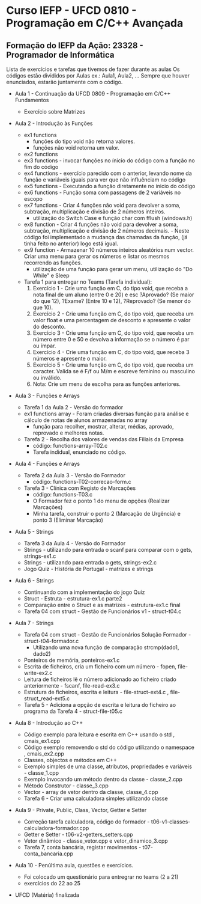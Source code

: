 # Curso IEFP - UFCD 0810 - Programação em C/C++ Avançada


## Formação do IEFP da Ação: 23328 - Programador de Informática 

Lista de exercícios e tarefas que tivemos de fazer durante as aulas
Os códigos estão divididos por Aulas ex.: Aula1, Aula2, ...
Sempre que houver enunciados, estarão juntamente com o código.

- Aula 1 - Continuação da UFCD 0809 - Programação em C/C++ Fundamentos
    - Exercício sobre Matrizes

- Aula 2 - Introdução às Funções
    - ex1 functions
        - funções do tipo void não retorna valores.
        - funções não void retorna um valor.
    - ex2 functions
    - ex3 functions - invocar funções no ínicio do código com a função no fim do código
    - ex4 functions - exercício parecido com o anterior, levando nome da função e variáveis iguais para ver que não influênciam no código
    - ex5 functions - Executando a função diretamente no ínicio do código
    - ex6 functions - Função soma com passagens de 2 variáveis no escopo
    - ex7 functions - Criar 4 funções não void para devolver a soma, subtração, multiplicação e divisão de 2 números inteiros.
        - utilização do Switch Case e função char com fflush (windows.h)
    - ex8 function - Criar 4 funções não void para devolver a soma, subtração, multiplicação e divisão de 2 números decimais.
                    - Neste código foi implementado a mudança das chamadas da função, (já tinha feito no anterior) logo está igual.
    - ex9 function - Armazenar 10 números inteiros aleatórios num vector. Criar uma menu para gerar os números e listar os mesmos recorrendo as funções.
        - utilização de uma função para gerar um menu, utilização do "Do While" e Sleep
    - Tarefa 1 para entregar no Teams (Tarefa individual):
        1. Exercício 1 - Crie uma função em C, do tipo void, que receba a nota final de um aluno (entre 0 e 20) e esc
            ?Aprovado? (Se maior do que 12), ?Exame? (Entre 10 e 12), ?Reprovado? (Se menor do que 10).
        2. Exercício 2 - Crie uma função em C, do tipo void, que receba um valor float e uma percentagem de desconto e
            apresente o valor do desconto.
        3. Exercício 3 - Crie uma função em C, do tipo void, que receba um número entre 0 e 50 e devolva a informação se o
            número é par ou ímpar.
        4. Exercício 4 - Crie uma função em C, do tipo void, que receba 3 números e apresente o maior.
        5. Exercício 5 - Crie uma função em C, do tipo void, que receba um caracter. Valida se é F/f ou M/m e escreve
            feminino ou masculino ou inválido.
        6. Nota: Crie um menu de escolha para as funções anteriores.

- Aula 3 - Funções e Arrays
    - Tarefa 1 da Aula 2 - Versão do formador
    - ex1 functions array - Foram criadas diversas função para análise e cálculo de notas de alunos armazenadas no array
        - função para recolher, mostrar, alterar, médias, aprovado, reprovado e melhores notas.
    - Tarefa 2 - Recolha dos valores de vendas das Filiais da Empresa
        - código: functions-array-T02.c
        - Tarefa indidual, enunciado no código.

- Aula 4 - Funções e Arrays
    - Tarefa 2 da Aula 3 - Versão do Formador
        - código: functions-T02-correcao-form.c
    - Tarefa 3 - Clínica com Registo de Marcações
        - código: functions-T03.c
        - O Formador fez o ponto 1 do menu de opções (Realizar Marcações)
        - Minha tarefa, construir o ponto 2 (Marcação de Urgência) e ponto 3 (Eliminar Marcação)

- Aula 5 - Strings
    - Tarefa 3 da Aula 4 - Versão do Formador
    - Strings - utilizando para entrada o scanf para comparar com o gets, strings-ex1.c
    - Strings - utilizando para entrada o gets, strings-ex2.c
    - Jogo Quiz - História de Portugal - matrizes e strings

- Aula 6 - Strings
    - Continuando com a implementação do jogo Quiz
    - Struct - Estruta - estrutura-ex1.c parte2
    - Comparação entre o Struct e as matrizes - estrutura-ex1.c final
    - Tarefa 04 com struct - Gestão de Funcionários v1 - struct-t04.c

- Aula 7 - Strings
    - Tarefa 04 com struct - Gestão de Funcionários Solução Formador - struct-t04-formador.c
        - Utilizando uma nova função de comparação strcmp(dado1, dado2)
    - Ponteiros de memória, ponteiros-ex1.c
    - Escrita de ficheiros, cria um ficheiro com um número - fopen, file-write-ex2.c
    - Leitura de ficheiros lê o número adicionado ao ficheiro criado anteriormente - fscanf, file-read-ex3.c
    - Estrutura de ficheiros, escrita e leitura - file-struct-ext4.c , file-struct_read-ext5.c
    - Tarefa 5 - Adiciona a opção de escrita e leitura do ficheiro ao programa da Tarefa 4  - struct-file-t05.c
- Aula 8 - Introdução ao C++
    - Código exemplo para leitura e escrita em C++ usando o std , cmais_ex1.cpp
    - Código exemplo removendo o std do código utilizando o namespace , cmais_ex2.cpp
    - Classes, objectos e métodos em C++
    - Exemplo simples de uma classe, atributos, propriedades e variáveis - classe_1.cpp
    - Exemplo invocando um método dentro da classe - classe_2.cpp
    - Método Construtor - classe_3.cpp
    - Vector - array de vetor dentro da classe, classe_4.cpp
    - Tarefa 6 - Criar uma calculadora simples utilizando classe
- Aula 9 - Private, Public, Class, Vector, Getter e Setter
    - Correção tarefa calculadora, código do formador - t06-v1-classes-calculadora-formador.cpp
    - Getter e Setter - t06-v2-getters_setters.cpp
    - Vetor dinâmico - classe_vetor.cpp e vetor_dinamico_3.cpp
    - Tarefa 7, conta bancária, registar movimentos - t07-conta_bancaria.cpp
- Aula 10 - Penúltima aula, questões e exercícios.
    - Foi colocado um questionário para entregrar no teams (2 a 21)
    - exercícios do 22 ao 25
- UFCD (Matéria) finalizada
